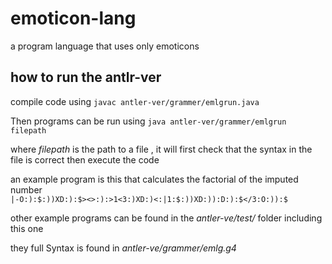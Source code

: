 # emoticon-lang
a program language that uses only emoticons

## how to run the antlr-ver
compile code using ` javac antler-ver/grammer/emlgrun.java `

Then programs can be run using `java antler-ver/grammer/emlgrun filepath`

where _filepath_ is the path to a file , it will first check that the syntax in the file is correct then execute the code

an example program is this that calculates the factorial of the imputed number  
`|‑O:):$:))XD:):$><>:):>1<3:)XD:)<:|1:$:))XD:)):D:):$</3:O:)):$`

other example programs can be found in the _antler-ve/test/_ folder including this one

they full Syntax is found in _antler-ve/grammer/emlg.g4_
